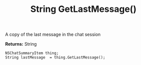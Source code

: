 ﻿---
uid: crmscript_ref_NSChatSummaryItem_GetLastMessage
title: String GetLastMessage()
intellisense: NSChatSummaryItem.GetLastMessage
keywords: NSChatSummaryItem, GetLastMessage
so.topic: reference
---

A copy of the last message in the chat session

**Returns:** String


```crmscript
NSChatSummaryItem thing;
String lastMessage  = thing.GetLastMessage();
```


